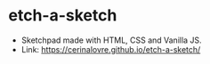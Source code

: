 # etch-a-sketch

- Sketchpad made with HTML, CSS and Vanilla JS.
- Link: https://cerinalovre.github.io/etch-a-sketch/
